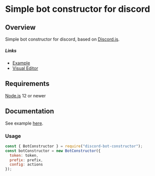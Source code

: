 # Simple bot constructor for discord
## Overview
Simple bot constructor for discord, based on [Discord.js](https://discord.js.org/).
##### Links
- [Example](https://github.com/insane-ray/discord-bot-example)
- [Visual Editor](https://github.com/insane-ray/discord-bot-ve)

## Requirements
[Node.js](https://nodejs.org/) 12 or newer 

## Documentation
See example [here](https://github.com/insane-ray/discord-bot-example).

### Usage 
```js
const { BotConstructor } = require("discord-bot-constructor");
const botConstructor = new BotConstructor({
  token: token,
  prefix: prefix,
  config: actions
});
```
